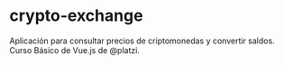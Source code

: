 # crypto-exchange
Aplicación para consultar precios de criptomonedas y convertir saldos. Curso Básico de Vue.js de @platzi.
